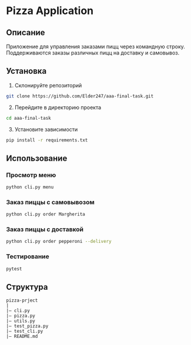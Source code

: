 # Pizza Application

## Описание
Приложение для управления заказами пицц через командную строку.
Поддерживаются заказы различных пицц на доставку и самовывоз.

## Установка
1. Склонируйте репозиторий
```bash
git clone https://github.com/Elder247/aaa-final-task.git
```
2. Перейдите в директорию проекта
```bash
cd aaa-final-task
```
3. Установите зависимости
```bash
pip install -r requirements.txt
```

## Использование
### Просмотр меню
```bash
python cli.py menu
```
### Заказ пиццы с самовывозом
```bash
python cli.py order Margherita
```
### Заказ пиццы с доставкой
```bash
python cli.py order pepperoni --delivery
```
### Тестирование
```bash
pytest
```


## Структура
```
pizza-prject
|
|— cli.py
|— pizza.py
|— utils.py
|— test_pizza.py
|— test_cli.py
|— README.md
```
